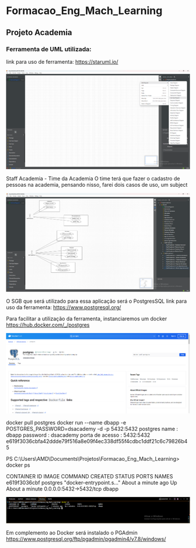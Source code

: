 # Formacao_Eng_Mach_Learning

## Projeto Academia

### Ferramenta de UML utilizada:
link para uso de ferramenta: https://staruml.io/

![alt text](use_case_diagrame.png)

Staff Academia - Time da Academia
O time terá que fazer o cadastro de pessoas na academia, pensando nisso, farei dois casos de uso, um subject

![alt text](image.png)

O SGB que será utilizado para essa aplicação será o PostgresSQL
link para uso da ferramenta: https://www.postgresql.org/

Para facilitar a utilização da ferramenta, instanciaremos um docker
https://hub.docker.com/_/postgres

![alt text](image-1.png)

docker pull postgres
docker run --name dbapp -e POSTGRES_PASSWORD=dsacademy -d -p 5432:5432  postgres
name : dbapp
password : dsacademy
porta de acesso : 5432:5432
e619f3036cbfa42ddde79f516a8e09f4ec338df55f4cdbc1ddf21c6c79826b45

PS C:\Users\AMD\Documents\Projetos\Formacao_Eng_Mach_Learning> docker ps

CONTAINER ID   IMAGE      COMMAND                  CREATED              STATUS              PORTS                    NAMES
e619f3036cbf   postgres   "docker-entrypoint.s…"   About a minute ago   Up About a minute   0.0.0.0:5432->5432/tcp   dbapp

![alt text](image-2.png)

Em complemento ao Docker será instalado o PGAdmin https://www.postgresql.org/ftp/pgadmin/pgadmin4/v7.8/windows/



